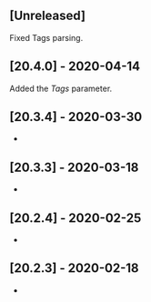 ## [Unreleased]
Fixed Tags parsing.

## [20.4.0] - 2020-04-14
Added the *Tags* parameter.

## [20.3.4] - 2020-03-30
-

## [20.3.3] - 2020-03-18
-

## [20.2.4] - 2020-02-25
-

## [20.2.3] - 2020-02-18
-

